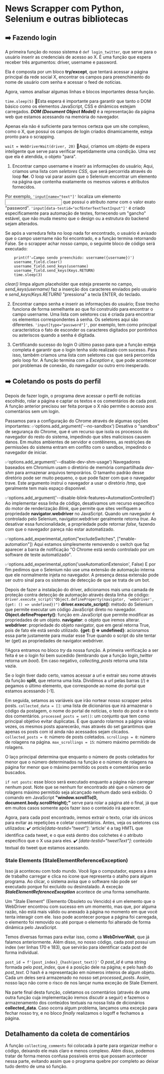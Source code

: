 # News Scrapper com Python, Selenium e outras bibliotecas
## ➡️ Fazendo login
A primeira função do nosso sistema é ```def login_twitter```, que serve para o usuário inserir as credenciais de acesso ao X. É uma função que espera receber três argumentos: driver, username e password.

Ela é composta por um bloco **try/except**, que tentará acessar a página principal da rede social X, encontrar os campos para preenchimento do nome de usuário com senha e acessar o feed de notícias. 

Agora, vamos analisar algumas linhas e blocos importantes dessa função.

```time.sleep(5)```
🔎Esta espera é importante para garantir que tanto o DOM básico como os elementos JavaScript, CSS e dinâmicos estejam carregados. ***DOM (Document Object Model)*** é a representação da página web que estamos acessando na memória do navegador. 

Apenas ela não é suficiente para termos certeza que um site complexo, como o X, que possui os campos de login criados dinamicamente, esteja pronto para o scrapping.

```wait = WebDriverWait(driver, 20)```
🔎Aqui, criamos um objeto de espera inteligente que serve para verificar repetidamente uma condição. Uma vez que ela é atendida, o objeto "para".

1. Encontrar campo username e inserir as informações do usuário;
Aqui, criamos uma lista com *seletores CSS*, que será percorrida através do loop **for**. O loop vai parar assim que o Selenium encontrar um elemento na página que contenha exatamente os mesmos valores e atributos fornecidos.

Por exemplo, ```'input[name="text"]'``` localiza um elemento <input> que possui o atributo *name* com o valor exato "password". ```'input[data-testid="ocfEnterTextTextInput"]'``` é criado especificamente para automação de testes, fornecendo um "gancho" estável, que não muda mesmo que o design ou a estrutura do backend sejam alterados.

Se após a varredura feita no loop nada for encontrado, o usuário é avisado que o campo username não foi encontrado, e a função termina retornando False. Se o scrapper achar nosso campo, o seguinte bloco de código será executado:

```
    print(f'✏️Campo sendo preenchido: username({username})')
    username_field.clear()
    username_field.send_keys(username)
    username_field.send_keys(Keys.RETURN)
    time.sleep(3)
```

*clear()* limpa algum placeholder que esteja presente no campo, *send_keys(username)* faz a inserção dos caracteres enviados pelo usuário e *send_keys(Keys.RETURN)* "pressiona" a tecla ENTER, do teclado.

2. Encontrar campo senha e inserir as informações do usuário;
Esse trecho funciona de forma semelhante ao que foi construído para encontrar o campo username. Uma lista com seletores css é criada para encontrar os elementos correspondentes à senha. Os seletores aqui são diferentes. ```'input[type="password"]'```, por exemplo, tem como principal característica o fato de esconder os caracteres digitados por pontinhos ou asteriscos quando a senha é digitada.

3. Certificando sucesso do login
O último passo para que a função esteja completa é garantir que o login tenha sido realizado com sucesso. Para isso, também criamos uma lista com seletores css que será percorrida pelo loop for. A função termina com a *Exception e*, que pode acontecer por problemas de conexão, do navegador ou outro erro inesperado.


## ➡️ Coletando os posts do perfil
Depois de fazer login, o programa deve acessar o perfil de notícias escolhido, rolar a página e captar os textos e os comentários de cada post. A função anterior precisou ser feita porque o X não permite o acesso aos comentários sem um login. 


Passamos para a configuração do Chrome através de algumas opções importantes:
✅options.add_argument('--no-sandbox')
Desativa o "sandbox" de segurança do Chrome, que é um recurso que isola os processos do navegador do resto do sistema, impedindo que sites maliciosos causem danos. Em muitos ambientes de servidor e contêineres, as restrições de permissões do sistema entram em conflito com o sandbox, impedindo o navegador de iniciar. 

✅options.add_argument('--disable-dev-shm-usage')
Navegadores baseados em Chromium usam o diretório de memória compartilhada *dev-shm* para armazenar arquivos temporários. O tamanho padrão desse diretório pode ser muito pequeno, o que pode fazer com que o navegador trave. Este argumento instrui o navegador a usar o diretório /tmp, que geralmente tem mais espaço disponível.

✅options.add_argument('--disable-blink-features=AutomationControlled')
Ao implementar essa linha de código, desativamos um recurso específico do motor de renderização *Blink*, que permite que sites verifiquem a propriedade **navigator.webdriver** no JavaScript. Quando um navegador é controlado pelo Selenium, navigator.webdriver geralmente retorna *true*. Ao desativar essa funcionalidade, a propriedade pode retornar *false*, fazendo com que o navegador pareça não estar automatizado.

✅options.add_experimental_option("excludeSwitches", ["enable-automation"])
Aqui estamos simplesmente removendo o switch que faz aparecer a barra de notificação "O Chrome está sendo controlado por um software de teste automatizado". 

✅options.add_experimental_option('useAutomationExtension', False)
E por fim pedimos que o Selenium não use uma extensão de automação interna que ele normalmente injeta no navegador. A presença dessa extensão pode ser outro sinal para os sistemas de detecção de que se trata de um bot.


Depois de fazer a instalação do driver, adicionamos mais uma camada de proteção contra detecção de automação através desta linha de código:
```driver.execute_script("Object.defineProperty(navigator, 'webdriver', {get: () => undefined})")```
**driver.execute_script()**: método do Selenium que permite executar um código JavaScript direto no navegador.
**Object.defineProperty()**: função em JavaScript que permite modificar as propriedades de um objeto.
**navigator**: o objeto que iremos alterar.
**webdriver**: propriedade do objeto navigator, que em geral retorna True, pois de fato ele está sendo utilizado.
**{get: () => undefined}**: acionamos essa parte justamente para mudar esse True quando o script do site tentar ler (get) as propriedades de navigator.webdriver.


‼️Agora entramos no bloco *try* da nossa função. A primeira verificação a ser feita é se o login foi bem sucedido (lembrando que a função *login_twitter* retorna um *bool*). Em caso negativo, *collecting_posts* retorna uma lista vazia. 

Se o login tiver dado certo, vamos acessar a url e extrair seu nome através da função **split**, que retorna uma lista. Dividimos a url pelas barras (/) e pegamos o último elemento, que corresponde ao nome do portal que estamos acessando [-1].


Em seguida, setamos as variáveis que irão nortear nosso scrapper pelos posts. 
``collected_data = []``: uma lista de dicionários que irá armazenar o código da postagem, o nome do portal de notícias, o texto do post e o texto dos comentários.
``processed_posts = set()``: um conjunto que tem como principal objetivo evitar duplicatas. É que quando rolarmos a página várias vezes, os mesmos posts aparecerão, mas através do set garantimos que apenas os posts com id ainda não acessados sejam clicados.
``collected_posts = 0``: número de posts coletados.
``scrollings = 0``: número de rolagens na página.
``max_scrollings = 15``: número máximo permitido de rolagens.


O laço principal determina que enquanto o número de posts coletados for menor que o número determinados na função e o número de rolagens na página for menor que o máximo permitido os posts e comentários serão buscados.

```if not posts```: esse bloco será executado enquanto a página não carregar nenhum post. Note que se nenhum for encontrado até que o número de rolagens máximo permitido seja alcançado nenhum dado será exibido. O comando em JavaScript **"window.scrollTo(0, document.body.scrollHeight);"** serve para rolar a página até o final, já que em muitos casos somente após fazer isso o conteúdo irá aparecer. 


Agora, para cada post encontrado, iremos extrair o texto, criar ids únicos para evitar as repetições e coletar comentários. Antes, veja os seletores css utilizados:
✔️ *article[data-testid="tweet"]*: 'article' é a tag HMTL que identifica cada tweet, e o que está dentro dos colchetes é o atributo específico que o X usa para eles.
✔️ *[data-testid="tweetText"]*: conteúdo textual do tweet que estamos acessando.


### Stale Elements (StaleElementReferenceException)
Isso já aconteceu com todo mundo. Você liga o computador, espera a área de trabalho carregar e clica no ícone que representa o atalho para algum programa. Ao clicar, o sistema avisa que o software não pode ser executado porque foi excluído ou desinstalado. A exceção ***StaleElementReferenceException*** acontece de uma forma semelhante.

Um "Stale Element" (Elemento Obsoleto ou Vencido) é um elemento que o WebDriver encontrou com sucesso em um momento, mas que, por alguma razão, não está mais válido ou anexado à página no momento em que você tenta interagir com ele. Isso pode acontecer porque a página foi carregada, o elemento foi removido ou até porque o elemento foi alterado de forma dinâmica pelo JavaScript. 

Temos diversas formas para evitar isso, como a **WebDriverWait**, que já falamos anteriormente. Além disso, no nosso código, cada post possui um index (ver linhas 170 e 183), que servirão para identificar cada post de forma individual. 

```post_id = f'{post_index}_{hash(post_text)}'```
O *post_id* é uma string formada pelo *post_index*, que é a posição dele na página; e pelo hash do *post_text*. O hash é a representação em números inteiros de algum objeto. Cada um deles será armazenado no nosso set *processed_posts*. Assim, nosso laço não corre o risco de nos lançar numa exceção de Stale Element.

Na parte final desta função, coletamos os comentários (através de uma outra função cuja implementação iremos discutir a seguir) e fazemos o armazenamento dos conteúdos textuais na nossa lista de dicionários **collected_data**. Caso ocorra algum problema, lançamos uma exceção para fechar nosso try, e no bloco *finally* realizamos o logoff e fechamos a página. 


## Detalhamento da coleta de comentários
A função ```collecting_comments``` foi colocada à parte para organizar melhor o código, deixando ele mais claro e menos complexo. Além disso, podemos tratar de forma menos confusa possíveis erros que possam acontecer nessa parte, evitando assim que o programa quebre por completo ao deixar tudo dentro de uma só função. 

